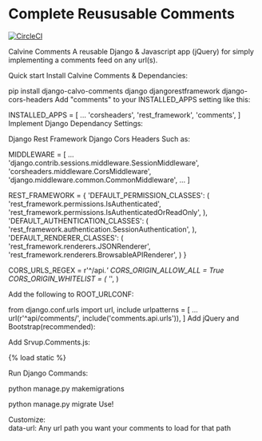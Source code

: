 # Complete Reususable Comments 



[![CircleCI](https://circleci.com/gh/NYARAS/Resuseable-Comments-CI.svg?style=svg)](https://circleci.com/gh/NYARAS/Resuseable-Comments-CI)

Calvine Comments
A reusable Django & Javascript app (jQuery) for simply implementing a comments feed on any url(s).

Quick start
Install Calvine Comments & Dependancies:

pip install django-calvo-comments django djangorestframework django-cors-headers
Add "comments" to your INSTALLED_APPS setting like this:

INSTALLED_APPS = [
    ...
    'corsheaders', 
    'rest_framework',
    'comments',
]
Implement Django Dependancy Settings:

Django Rest Framework
Django Cors Headers
Such as:

MIDDLEWARE = [
    ...
    'django.contrib.sessions.middleware.SessionMiddleware',
    'corsheaders.middleware.CorsMiddleware',
    'django.middleware.common.CommonMiddleware',
    ...
]

REST_FRAMEWORK = {
    'DEFAULT_PERMISSION_CLASSES': (
        'rest_framework.permissions.IsAuthenticated',
        'rest_framework.permissions.IsAuthenticatedOrReadOnly',
    ),
    'DEFAULT_AUTHENTICATION_CLASSES': (
        'rest_framework.authentication.SessionAuthentication',
    ),
    'DEFAULT_RENDERER_CLASSES': (
        'rest_framework.renderers.JSONRenderer',
        'rest_framework.renderers.BrowsableAPIRenderer',
    )
}



CORS_URLS_REGEX = r'^/api.*'
CORS_ORIGIN_ALLOW_ALL = True
CORS_ORIGIN_WHITELIST = (
    '*',
)

Add the following to ROOT_URLCONF:

from django.conf.urls import url, include
urlpatterns = [
    ...
    url(r'^api/comments/', include('comments.api.urls')),
]
Add jQuery and Bootstrap(recommended):

<!-- jQuery Required -->
<script src="https://ajax.googleapis.com/ajax/libs/jquery/1.12.4/jquery.min.js"></script>

<!-- Bootstrap JS Recommeded -->
<script src="https://maxcdn.bootstrapcdn.com/bootstrap/3.3.7/js/bootstrap.min.js"></script>

<!-- Bootstrap CSS Recommeded -->
<link rel="stylesheet" href="https://maxcdn.bootstrapcdn.com/bootstrap/3.3.7/css/bootstrap.min.css">
Add Srvup.Comments.js:

{% load static %} 

<!-- Primary Static files -->
<script src='{% static "comments/js/srvup.comments.js" %}'></script>

<!-- CSRF Safe For Ajax -->
<script src='{% static "comments/js/srvup.safeajax.js" %}'></script>
Run Django Commands:

python manage.py makemigrations

python manage.py migrate
Use!

<div class='srvup-load-comments' data-url='{{ request.build_absolute_uri }}'></div>
Customize:

<div class='srvup-load-comments' data-url='/any/path/' data-login='/accounts/login/' data-api-endpoint='/api/comments/'></div>
data-url: Any url path you want your comments to load for that path